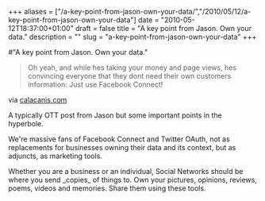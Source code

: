 +++
aliases = ["/a-key-point-from-jason-own-your-data/","/2010/05/12/a-key-point-from-jason-own-your-data"]
date = "2010-05-12T18:37:00+01:00"
draft = false
title = "A key point from Jason. Own your data."
description = ""
slug = "a-key-point-from-jason-own-your-data"
+++

#"A key point from Jason. Own your data."


 <div class="posterous_bookmarklet_entry">
 <blockquote class="posterous_long_quote">Oh yeah, and while hes taking your money and page views, hes<br />
convincing everyone that they dont need their own customers<br />
information: Just use Facebook Connect!</blockquote>

<div class="posterous_quote_citation">via <a href="http://calacanis.com/2010/05/12/the-big-game-zuckerberg-and-overplaying-your-hand/">calacanis.com</a></div>
 <p>A typically OTT post from Jason but some important points in the hyperbole.
</p><p>We're massive fans of Facebook Connect and Twitter OAuth, not as replacements for businesses owning their data and its context, but as adjuncts, as marketing tools.
</p><p>Whether you are a business or an individual, Social Networks should be where you send _copies_ of things to. Own your pictures, opinions, reviews, poems, videos and memories. Share them using these tools.</p></div>
 